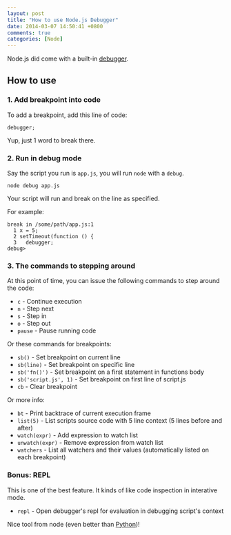 ```yaml
---
layout: post
title: "How to use Node.js Debugger"
date: 2014-03-07 14:50:41 +0800
comments: true
categories: [Node]
---
```


Node.js did come with a built-in [debugger](http://nodejs.org/api/debugger.html).

## How to use

<!-- more -->

### 1. Add breakpoint into code

To add a breakpoint, add this line of code:

    debugger;

Yup, just 1 word to break there.

### 2. Run in debug mode

Say the script you run is `app.js`, you will run `node` with a `debug`.

    node debug app.js

Your script will run and break on the line as specified.

For example:

    break in /some/path/app.js:1
      1 x = 5;
      2 setTimeout(function () {
      3   debugger;
    debug>


### 3. The commands to stepping around

At this point of time, you can issue the following commands to step around the code:

- `c` - Continue execution
- `n` - Step next
- `s` - Step in
- `o` - Step out
- `pause` - Pause running code

Or these commands for breakpoints:

- `sb()` - Set breakpoint on current line
- `sb(line)` - Set breakpoint on specific line
- `sb('fn()')` - Set breakpoint on a first statement in functions body
- `sb('script.js', 1)` - Set breakpoint on first line of script.js
- `cb` - Clear breakpoint

Or more info:

- `bt` - Print backtrace of current execution frame
- `list(5)` - List scripts source code with 5 line context (5 lines before and after)
- `watch(expr)` - Add expression to watch list
- `unwatch(expr)` - Remove expression from watch list
- `watchers` - List all watchers and their values (automatically listed on each breakpoint)


### Bonus: REPL

This is one of the best feature. It kinds of like code inspection in interative mode.

- `repl` - Open debugger's repl for evaluation in debugging script's context

Nice tool from node (even better than [Python](http://blog.just2us.com/2012/07/python-debugger-guide-pdb-kind-of-gdb/))!
